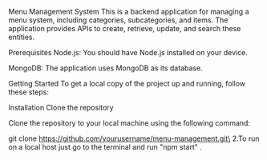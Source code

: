 Menu Management System
This is a backend application for managing a menu system, including categories, subcategories, and items. The application provides APIs to create, retrieve, update, and search these entities.

Prerequisites
Node.js: You should have Node.js installed on your device.

MongoDB: The application uses MongoDB as its database.

Getting Started
To get a local copy of the project up and running, follow these steps:

Installation
Clone the repository

Clone the repository to your local machine using the following command:

git clone https://github.com/yourusername/menu-management.git\
2.To run on a local host just go to the terminal and run "npm start" .
